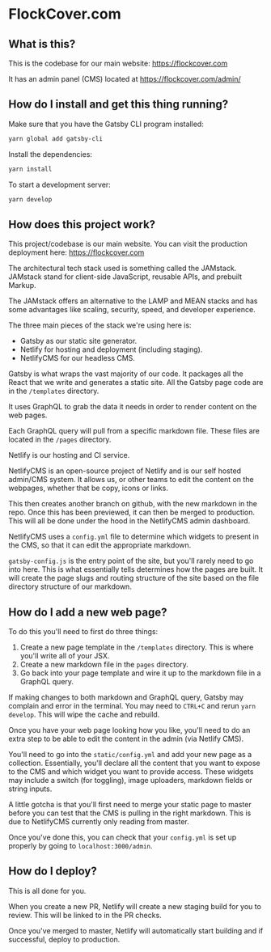 # FlockCover.com

## What is this?

This is the codebase for our main website: https://flockcover.com

It has an admin panel (CMS) located at https://flockcover.com/admin/

## How do I install and get this thing running?

Make sure that you have the Gatsby CLI program installed:
```sh
yarn global add gatsby-cli
```

Install the dependencies:
```sh
yarn install
```

To start a development server:
```sh
yarn develop
```

## How does this project work?

This project/codebase is our main website. You can visit the production deployment here: https://flockcover.com

The architectural tech stack used is something called the JAMstack. JAMstack stand for client-side JavaScript, reusable APIs, and prebuilt Markup. 

The JAMstack offers an alternative to the LAMP and MEAN stacks and has some advantages like scaling, security, speed, and developer experience.

The three main pieces of the stack we're using here is:

- Gatsby as our static site generator. 
- Netlify for hosting and deployment (including staging).
- NetlifyCMS for our headless CMS.

Gatsby is what wraps the vast majority of our code. It packages all the React that we write and generates a static site. All the Gatsby page code are in the `/templates` directory.

It uses GraphQL to grab the data it needs in order to render content on the web pages.

Each GraphQL query will pull from a specific markdown file. These files are located in the `/pages` directory.

Netlify is our hosting and CI service.

NetlifyCMS is an open-source project of Netlify and is our self hosted admin/CMS system. It allows us, or other teams to edit the content on the webpages, whether that be copy, icons or links. 

This then creates another branch on github, with the new markdown in the repo. Once this has been previewed, it can then be merged to production. This will all be done under the hood in the NetlifyCMS admin dashboard.

NetlifyCMS uses a `config.yml` file to determine which widgets to present in the CMS, so that it can edit the appropriate markdown.

`gatsby-config.js` is the entry point of the site, but you'll rarely need to go into here. This is what essentially tells determines how the pages are built. It will create the page slugs and routing structure of the site based on the file directory structure of our markdown.


## How do I add a new web page? 

To do this you'll need to first do three things:

1. Create a new page template in the `/templates` directory. This is where you'll write all of your JSX.
2. Create a new markdown file in the `pages` directory. 
3. Go back into your page template and wire it up to the markdown file in a GraphQL query.

If making changes to both markdown and GraphQL query, Gatsby may complain and error in the terminal. You may need to `CTRL+C` and rerun `yarn develop`. This will wipe the cache and rebuild.

Once you have your web page looking how you like, you'll need to do an extra step to be able to edit the content in the admin (via Netlify CMS).

You'll need to go into the `static/config.yml` and add your new page as a collection. Essentially, you'll declare all the content that you want to expose to the CMS and which widget you want to provide access. These widgets may include a switch (for toggling), image uploaders, markdown fields or string inputs.

A little gotcha is that you'll first need to merge your static page to master before you can test that the CMS is pulling in the right markdown. This is due to NetlifyCMS currently only reading from master.

Once you've done this, you can check that your `config.yml` is set up properly by going to `localhost:3000/admin`.


## How do I deploy? 

This is all done for you. 

When you create a new PR, Netlify will create a new staging build for you to review. This will be linked to in the PR checks.

Once you've merged to master, Netlify will automatically start building and if successful, deploy to production.
